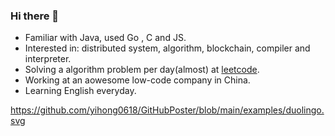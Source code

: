 ### Hi there 👋

<!--
**MilkyGreen/MilkyGreen** is a ✨ _special_ ✨ repository because its `README.md` (this file) appears on your GitHub profile.

Here are some ideas to get you started:

- 🔭 I’m currently working on ...
- 🌱 I’m currently learning ...
- 👯 I’m looking to collaborate on ...
- 🤔 I’m looking for help with ...
- 💬 Ask me about ...
- 📫 How to reach me: ...
- 😄 Pronouns: ...
- ⚡ Fun fact: ...
-->

- Familiar with Java, used Go , C and JS.
- Interested in: distributed system, algorithm, blockchain, compiler and interpreter.
- Solving a algorithm problem per day(almost) at [leetcode](https://leetcode-cn.com/u/milkygreen/).
- Working at an aowesome low-code company in China.
- Learning English everyday.

https://github.com/yihong0618/GitHubPoster/blob/main/examples/duolingo.svg
